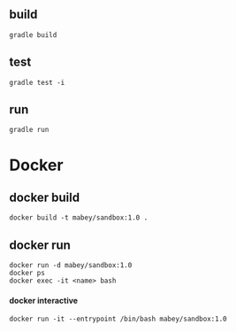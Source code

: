 ## build
```
gradle build
```

## test
```
gradle test -i
```

## run
```
gradle run
```

# Docker

## docker build
```
docker build -t mabey/sandbox:1.0 .
```

## docker run
```
docker run -d mabey/sandbox:1.0
docker ps
docker exec -it <name> bash
```
#### docker interactive
```
docker run -it --entrypoint /bin/bash mabey/sandbox:1.0
```